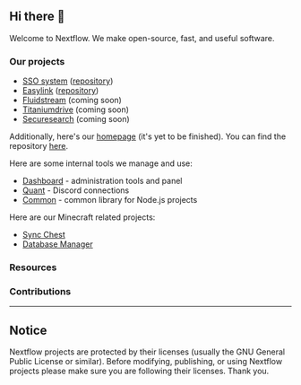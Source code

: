 ## Hi there 👋

Welcome to Nextflow. We make open-source, fast, and useful software.

### Our projects
* [SSO system](https://secure.nextflow.cloud) ([repository](https://github.com/Nextflow-Cloud/sso-system))
* [Easylink](https://app.nextflow.cloud) ([repository](https://github.com/Nextflow-Cloud/easylink))
* [Fluidstream](https://stream.nextflow.cloud) (coming soon)
* [Titaniumdrive](https://files.nextflow.cloud) (coming soon)
* [Securesearch](https://ss.nextflow.cloud) (coming soon)

Additionally, here's our [homepage](https://nextflow.cloud) (it's yet to be finished). You can find the repository [here](https://github.com/Nextflow-Cloud/main-page).

Here are some internal tools we manage and use:
* [Dashboard](https://github.com/Nextflow-Cloud/dashboard) - administration tools and panel
* [Quant](https://github.com/Nextflow-Cloud/quant) - Discord connections
* [Common](https://github.com/Nextflow-Cloud/common) - common library for Node.js projects

Here are our Minecraft related projects:
* [Sync Chest](https://github.com/Nextflow-Cloud/sync-chest)
* [Database Manager](https://github.com/Nextflow-Cloud/database-manager) 

### Resources

### Contributions

----

## Notice
Nextflow projects are protected by their licenses (usually the GNU General Public License or similar). Before modifying, publishing, or using Nextflow projects please make sure you are following their licenses. Thank you.
